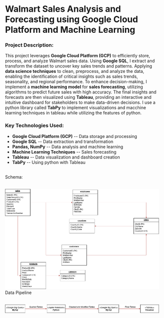 # **Walmart Sales Analysis and Forecasting using Google Cloud Platform and Machine Learning**

### **Project Description:**

This project leverages **Google Cloud Platform (GCP)** to efficiently store, process, and analyze Walmart sales data. Using **Google SQL**, I extract and transform the dataset to uncover key sales trends and patterns. Applying **data science techniques**  to clean, preprocess, and analyze the data, enabling the identification of critical insights such as sales trends, seasonality, and regional performance.
To enhance decision-making, I implement a **machine learning model** for **sales forecasting**, utilizing algorithms to predict future sales with high accuracy. The final insights and forecasts are then visualized using **Tableau**, providing an interactive and intuitive dashboard for stakeholders to make data-driven decisions. I use a python library called **TabPy** to implement visualizations and macchine learning techniques in tableau while utilizing the features of python.

### **Key Technologies Used:**

-   **Google Cloud Platform (GCP)** -- Data storage and processing
-   **Google SQL** -- Data extraction and transformation
-   **Pandas, NumPy** -- Data analysis and machine learning
-   **Machine Learning Techniques** -- Sales forecasting
-   **Tableau** -- Data visualization and dashboard creation
-   **TabPy** -- Using python with Tableau
<br>
Schema:
<br>
<br>

![Schema](/diagrams/Updated_schema_walamrt.png)
<br>
Data Pipeline
<br>
<br>

![Data Pipeline](/diagrams/data_pipeline.drawio.png)